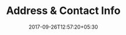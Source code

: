 ---
title: "Address & Contact Info"
date: 2017-09-26T12:57:20+05:30
draft: false
layout: address
property: "Panjim Inn"
status: "In Process"
url: /details/address/panjim-inn/
slug: "panjim-inn/"

mainmenu:
 details: true
 address: true

---